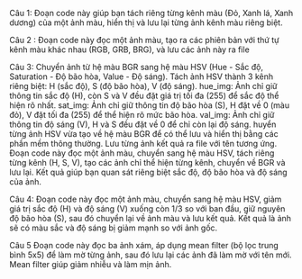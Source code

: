 Câu 1:
Đoạn code này giúp bạn tách riêng từng kênh màu (Đỏ, Xanh lá, Xanh dương) của một ảnh màu, hiển thị và lưu lại từng ảnh kênh màu riêng biệt.

Câu 2 : 
Đoạn code này đọc một ảnh màu, tạo ra các phiên bản với thứ tự kênh màu khác nhau (RGB, GRB, BRG), và lưu các ảnh này ra file

Câu 3:
Chuyển ảnh từ hệ màu BGR sang hệ màu HSV (Hue - Sắc độ, Saturation - Độ bão hòa, Value - Độ sáng).
Tách ảnh HSV thành 3 kênh riêng biệt: H (sắc độ), S (độ bão hòa), V (độ sáng).
hue_img: Ảnh chỉ giữ thông tin sắc độ (H), còn S và V đều đặt giá trị tối đa (255) để sắc độ thể hiện rõ nhất.
sat_img: Ảnh chỉ giữ thông tin độ bão hòa (S), H đặt về 0 (màu đỏ), V đặt tối đa (255) để thể hiện rõ mức bão hòa.
val_img: Ảnh chỉ giữ thông tin độ sáng (V), H và S đều đặt về 0 để chỉ còn lại độ sáng.
huyển từng ảnh HSV vừa tạo về hệ màu BGR để có thể lưu và hiển thị bằng các phần mềm thông thường.
Lưu từng ảnh kết quả ra file với tên tương ứng.
Đoạn code này đọc một ảnh màu, chuyển sang hệ màu HSV, tách riêng từng kênh (H, S, V), tạo các ảnh chỉ thể hiện từng kênh, chuyển về BGR và lưu lại.
Kết quả giúp bạn quan sát riêng biệt sắc độ, độ bão hòa và độ sáng của ảnh.

Câu 4:
Đoạn code này đọc một ảnh màu, chuyển sang hệ màu HSV, giảm giá trị sắc độ (H) và độ sáng (V) xuống còn 1/3 so với ban đầu, giữ nguyên độ bão hòa (S), sau đó chuyển lại về ảnh màu và lưu kết quả.
Kết quả là ảnh sẽ có màu sắc và độ sáng bị giảm mạnh so với ảnh gốc.

Câu 5
Đoạn code này đọc ba ảnh xám, áp dụng mean filter (bộ lọc trung bình 5x5) để làm mờ từng ảnh, sau đó lưu lại các ảnh đã làm mờ với tên mới.
Mean filter giúp giảm nhiễu và làm mịn ảnh.
